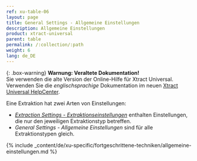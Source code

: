 ```yaml
---
ref: xu-table-06
layout: page
title: General Settings - Allgemeine Einstellungen
description: Allgemeine Einstellungen
product: xtract-universal
parent: table
permalink: /:collection/:path
weight: 6
lang: de_DE
---
```


{: .box-warning}
**Warnung: Veraltete Dokumentation!** <br>
Sie verwenden die alte Version der Online-Hilfe für Xtract Universal.<br>
Verwenden Sie die *englischsprachige* Dokumentation im neuen [Xtract Universal HelpCenter](https://helpcenter.theobald-software.com/xtract-universal/documentation/introduction/).


Eine Extraktion hat zwei Arten von Einstellungen:
- [*Extraction Settings - Extraktionseinstellungen*](./extraktionseinstellungen) enthalten Einstellungen, die nur den jeweiligen Extraktionstyp betreffen.
- *General Settings - Allgemeine Einstellungen* sind für alle Extraktionstypen gleich. 



{% include _content/de/xu-specific/fortgeschrittene-techniken/allgemeine-einstellungen.md  %}


